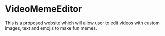 # VideoMemeEditor
This is a proposed website which will allow user to edit videos with custom images, text and emojis to make fun memes.
